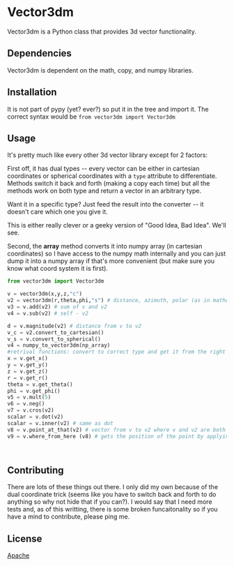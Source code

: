 # Vector3dm 

Vector3dm is a Python class that provides 3d vector functionality. 

## Dependencies

Vector3dm is dependent on the math, copy, and numpy libraries. 

## Installation

It is not part of pypy (yet? ever?) so put it in the tree and import it. The correct syntax would be 
```from vector3dm import Vector3dm```


## Usage

It's pretty much like every other 3d vector library except for 2 factors: 

First off, it has dual types -- every vector can be either in cartesian coordinates or spherical coordinates with a `type` attribute to differentiate. Methods switch it back and forth (making a copy each time) but all the methods work on both type and return a vector in an arbitrary type. 

Want it in a specific type? Just feed the result into the converter -- it doesn't care which one you give it. 

This is either really clever or a geeky version of "Good Idea, Bad Idea".  We'll see. 

Second, the __array__ method converts it into numpy array (in cartesian coordinates) so I have access to the numpy math internally and you can just dump it into a numpy array if that's more convenient (but make sure you know what coord system it is first).

```python
from vector3dm import Vector3dm

v = vector3dm(x,y,z,"c")
v2 = vector3dm(r,theta,phi,"s") # distance, azimuth, polar (as in mathematics)
v3 = v.add(v2) # sum of v and v2
v4 = v.sub(v2) # self - v2

d = v.magnitude(v2) # distance from v to v2
v_c = v2.convert_to_cartesian()
v_s = v.convert_to_spherical()
v4 = numpy_to_vector3dm(np_array)
#retrival functions: convert to correct type and get it from the right place
x = v.get_x()
y = v.get_y()
z = v.get_z()
r = v.get_r()
theta = v.get_theta()
phi = v.get_phi()
v5 = v.mult(5) 
v6 = v.neg()
v7 = v.cros(v2)
scalar = v.dot(v2)
scalar = v.inner(v2) # same as dot
v8 = v.point_at_that(v2) # vector from v to v2 where v and v2 are both positions
v9 = v.where_from_here (v8) # gets the position of the point by applying the vector v8 to v -- inverse of point_at_that()




```

## Contributing

There are lots of these things out there. I only did my own because of the dual coordinate trick (seems like you have to switch back and forth to do anything so why not hide that if you can?). 
I would say that I need more tests and, as of this writting, there is some broken funcaitonality so if you have a mind to contribute, please ping me. 

## License

[Apache](https://www.apache.org/licenses/LICENSE-2.0)

